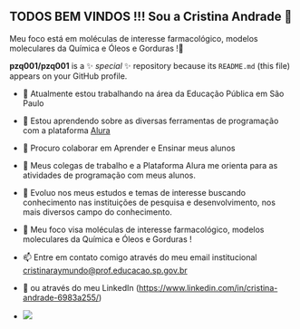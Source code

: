 ## TODOS BEM VINDOS !!! Sou a Cristina Andrade 🧬
Meu foco está em moléculas de interesse farmacológico, modelos moleculares da Química e Óleos e Gorduras !🧬


**pzq001/pzq001** is a ✨ _special_ ✨ repository because its `README.md` (this file) appears on your GitHub profile.

- 🔭 Atualmente estou trabalhando na área da Educação Pública em São Paulo
- 🌱 Estou aprendendo sobre as diversas ferramentas de programação com a plataforma [Alura](https://www.alura.com.br)
- 👯 Procuro colaborar em Aprender e Ensinar meus alunos
- 🤔 Meus colegas de trabalho e a Plataforma Alura me orienta para as atividades de programação com meus alunos.
- 💬 Evoluo nos meus estudos e temas de interesse buscando conhecimento nas instituições de pesquisa e desenvolvimento, nos mais diversos campo do conhecimento.
- 💬 Meu foco visa moléculas de interesse farmacológico, modelos moleculares da Química e Óleos e Gorduras !
- 📫 Entre em contato comigo através do meu email institucional cristinaraymundo@prof.educacao.sp.gov.br
- 🔗 ou através do meu LinkedIn (https://www.linkedin.com/in/cristina-andrade-6983a255/)
  
- ![](https://media1.tenor.com/m/CohbOzdSOzcAAAAC/chemistry-chem.gif)
